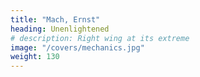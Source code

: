 ```yaml
---
title: "Mach, Ernst"
heading: Unenlightened
# description: Right wing at its extreme
image: "/covers/mechanics.jpg"
weight: 130
---
```

